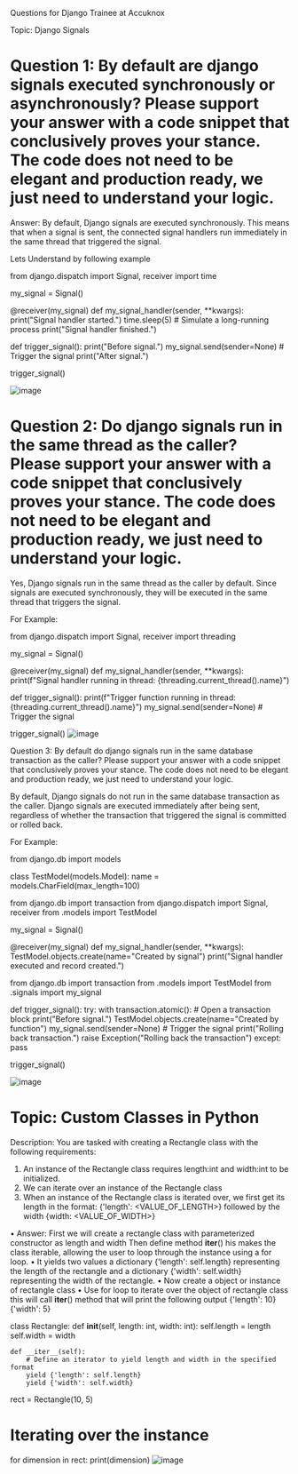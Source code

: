  



Questions for Django Trainee at Accuknox

Topic: Django Signals

# Question 1: By default are django signals executed synchronously or asynchronously? Please support your answer with a code snippet that conclusively proves your stance. The code does not need to be elegant and production ready, we just need to understand your logic.

Answer: By default, Django signals are executed synchronously. This means that when a signal is sent, the connected signal handlers run immediately in the same thread that triggered the signal.

Lets Understand by following example

from django.dispatch import Signal, receiver
import time

my_signal = Signal()

@receiver(my_signal)
def my_signal_handler(sender, **kwargs):
    print("Signal handler started.")
    time.sleep(5)  # Simulate a long-running process
    print("Signal handler finished.")

def trigger_signal():
    print("Before signal.")
    my_signal.send(sender=None)  # Trigger the signal
    print("After signal.")

trigger_signal()




![image](https://github.com/user-attachments/assets/62f5aa96-0abd-45c3-a351-51eab3d73cab)

 



# Question 2: Do django signals run in the same thread as the caller? Please support your answer with a code snippet that conclusively proves your stance. The code does not need to be elegant and production ready, we just need to understand your logic.

Yes, Django signals run in the same thread as the caller by default. Since signals are executed synchronously, they will be executed in the same thread that triggers the signal.

For Example:

from django.dispatch import Signal, receiver
import threading

my_signal = Signal()


@receiver(my_signal)
def my_signal_handler(sender, **kwargs):
    print(f"Signal handler running in thread: {threading.current_thread().name}")

def trigger_signal():
    print(f"Trigger function running in thread: {threading.current_thread().name}")
    my_signal.send(sender=None)  # Trigger the signal

trigger_signal()
![image](https://github.com/user-attachments/assets/a0d944ae-1a52-4e53-be1b-a998548fafc8)

 

Question 3: By default do django signals run in the same database transaction as the caller? Please support your answer with a code snippet that conclusively proves your stance. The code does not need to be elegant and production ready, we just need to understand your logic.

By default, Django signals do not run in the same database transaction as the caller. Django signals are executed immediately after being sent, regardless of whether the transaction that triggered the signal is committed or rolled back.

For Example:


from django.db import models

class TestModel(models.Model):
    name = models.CharField(max_length=100)

from django.db import transaction
from django.dispatch import Signal, receiver
from .models import TestModel

my_signal = Signal()

@receiver(my_signal)
def my_signal_handler(sender, **kwargs):
    TestModel.objects.create(name="Created by signal")
    print("Signal handler executed and record created.")

from django.db import transaction
from .models import TestModel
from .signals import my_signal

def trigger_signal():
    try:
        with transaction.atomic():  # Open a transaction block
            print("Before signal.")
            TestModel.objects.create(name="Created by function")
            my_signal.send(sender=None)  # Trigger the signal
            print("Rolling back transaction.")
            raise Exception("Rolling back the transaction")
    except:
        pass

trigger_signal()


 ![image](https://github.com/user-attachments/assets/109531eb-d603-4dd2-974b-4c40005c1d60)




# Topic: Custom Classes in Python

Description: You are tasked with creating a Rectangle class with the following requirements:

1.	An instance of the Rectangle class requires length:int and width:int to be initialized.
2.	We can iterate over an instance of the Rectangle class 
3.	When an instance of the Rectangle class is iterated over, we first get its length in the format: {'length': <VALUE_OF_LENGTH>} followed by the width {width: <VALUE_OF_WIDTH>}

•	Answer: First we will create a rectangle class with parameterized constructor as length and width 
Then define method __iter__() his makes the class iterable, allowing the user to loop through the instance using a for loop. 
•	It yields two values a dictionary {'length': self.length} representing the length of the rectangle and a  dictionary {'width': self.width} representing the width of the rectangle.
•	Now create a object or instance of rectangle class
•	Use for loop to iterate over the object of rectangle class this will call __iter__() method that will print the following output
{'length': 10} {'width': 5}

class Rectangle:
    def __init__(self, length: int, width: int):
        self.length = length
        self.width = width
    
    def __iter__(self):
        # Define an iterator to yield length and width in the specified format
        yield {'length': self.length}
        yield {'width': self.width}


rect = Rectangle(10, 5)

# Iterating over the instance
for dimension in rect:
    print(dimension)
 ![image](https://github.com/user-attachments/assets/e94e040d-de26-4f9b-a0d1-79afa851222e)



